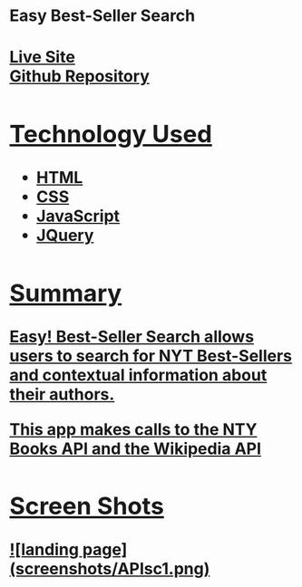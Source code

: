 <h1>Easy Best-Seller Search<h1>
<a href='https://marcus-stevenson.github.io/EasyBestSellerSearch/'>Live Site</a>
<br>
<a href='https://github.com/marcus-stevenson/EasyBestSellerSearch'>Github Repository</>
<br>
<h2>Technology Used</h2>
<ul>
<li>HTML</li>
<li>CSS</li>
<li>JavaScript</li>
<li>JQuery</li>
</ul>
<h2>Summary</h2>
<p>Easy! Best-Seller Search allows users to search for NYT Best-Sellers and contextual information about their authors.</p>
<p>This app makes calls to the NTY Books API and the Wikipedia API</p>
<h2>Screen Shots</h2>
![landing page](screenshots/APIsc1.png)
